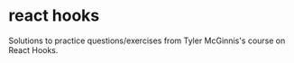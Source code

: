 # react hooks

Solutions to practice questions/exercises from Tyler McGinnis's course on React Hooks.
